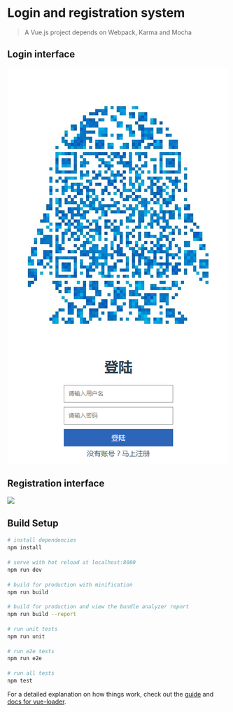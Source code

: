 # Login and registration system

> A Vue.js project depends on Webpack, Karma and Mocha

## Login interface
![](https://github.com/zztttt/SE-Project-Vue-Frame/blob/master/image/1.png)  

## Registration interface

![](https://github.com/zztttt/SE-Project-Vue-Frame/tree/master/image/2.png) 

## Build Setup

``` bash
# install dependencies
npm install

# serve with hot reload at localhost:8080
npm run dev

# build for production with minification
npm run build

# build for production and view the bundle analyzer report
npm run build --report

# run unit tests
npm run unit

# run e2e tests
npm run e2e

# run all tests
npm test
```

For a detailed explanation on how things work, check out the [guide](http://vuejs-templates.github.io/webpack/) and [docs for vue-loader](http://vuejs.github.io/vue-loader).
